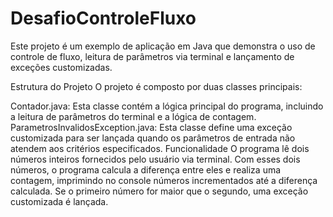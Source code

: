 # DesafioControleFluxo

Este projeto é um exemplo de aplicação em Java que demonstra o uso de controle de fluxo, leitura de parâmetros via terminal e lançamento de exceções customizadas.

Estrutura do Projeto
O projeto é composto por duas classes principais:

Contador.java: Esta classe contém a lógica principal do programa, incluindo a leitura de parâmetros do terminal e a lógica de contagem.
ParametrosInvalidosException.java: Esta classe define uma exceção customizada para ser lançada quando os parâmetros de entrada não atendem aos critérios especificados.
Funcionalidade
O programa lê dois números inteiros fornecidos pelo usuário via terminal. Com esses dois números, o programa calcula a diferença entre eles e realiza uma contagem, imprimindo no console números incrementados até a diferença calculada. Se o primeiro número for maior que o segundo, uma exceção customizada é lançada.
